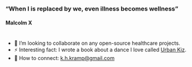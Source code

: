 # 
### “When I is replaced by we, even illness becomes wellness” 
#### Malcolm X

#
- :hospital: I’m looking to collaborate on any open-source healthcare projects.
- ⚡ Interesting fact: I wrote a book about a dance I love called [Urban Kiz](https://books.google.nl/books?id=Y65CEAAAQBAJ&printsec=copyright&redir_esc=y#v=onepage&q&f=false).  
- 🔗 How to connect: k.h.kramp@gmail.com
  
